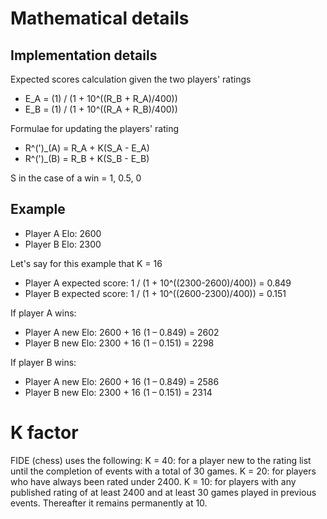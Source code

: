 # Mathematical details
## Implementation details
Expected scores calculation given the two players' ratings
* E_A = (1) / (1 + 10^((R_B + R_A)/400))
* E_B = (1) / (1 + 10^((R_A + R_B)/400))

Formulae for updating the players' rating
* R^(')_(A) = R_A + K(S_A - E_A)
* R^(')_(B) = R_B + K(S_B - E_B)

S in the case of a win = 1, 0.5, 0

## Example
* Player A Elo: 2600
* Player B Elo: 2300

Let's say for this example that K = 16

* Player A expected score: 1 / (1 + 10^((2300-2600)/400)) = 0.849
* Player B expected score: 1 / (1 + 10^((2600-2300)/400)) = 0.151

If player A wins:
* Player A new Elo: 2600 + 16 (1 – 0.849) = 2602
* Player B new Elo: 2300 + 16 (1 – 0.151) = 2298

If player B wins:
* Player A new Elo: 2600 + 16 (1 – 0.849) = 2586
* Player B new Elo: 2300 + 16 (1 – 0.151) = 2314

# K factor
FIDE (chess) uses the following:
K = 40: for a player new to the rating list until the completion of events with a total of 30 games.
K = 20: for players who have always been rated under 2400.
K = 10: for players with any published rating of at least 2400 and at least 30 games played in previous events. Thereafter it remains permanently at 10.
